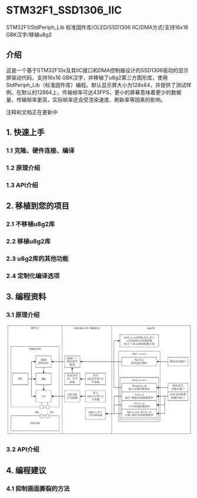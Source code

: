 # STM32F1\_SSD1306\_IIC

STM32F1/StdPeriph_Lib 标准固件库/OLED/SSD1306 IIC/DMA方式/支持16x16 GBK汉字/移植u8g2

## 介绍

这是一个基于STM32F10x及其IIC接口和DMA控制器设计的SSD1306驱动的显示屏驱动代码，支持16x16 GBK汉字，并移植了u8g2第三方图形库，使用StdPeriph_Lib（标准固件库）编程。默认显示屏大小为128x64，并提供了测试样例。在默认的12864上，传输帧率可达43FPS，更小的屏幕意味着更少的数据量，传输帧率更高，实际帧率还会受渲染速度、刷新率等因素的影响。

注释和文档正在更新中

## 1. 快速上手 
### 1.1 克隆、硬件连接、编译
### 1.2 原理介绍
### 1.3 API介绍
## 2. 移植到您的项目
### 2.1 不移植u8g2库
### 2.2 移植u8g2库
### 2.3 u8g2库的其他功能
### 2.4 定制化编译选项
## 3. 编程资料
### 3.1 原理介绍
![原理图](./doc/原理图.png "原理介绍")
### 3.2 API介绍
## 4. 编程建议
### 4.1 抑制画面撕裂的方法